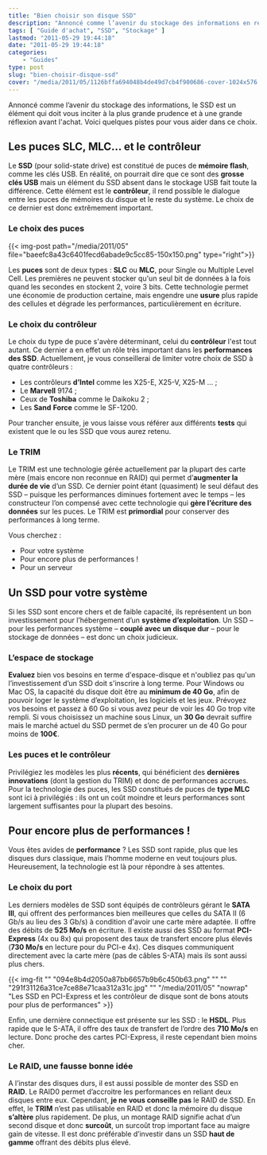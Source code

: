 ```yaml
---
title: "Bien choisir son disque SSD"
description: "Annoncé comme l’avenir du stockage des informations en remplacement des disques durs, voici quelques pistes pour vous aider dans le choix d\'un SSD."
tags: [ "Guide d'achat", "SSD", "Stockage" ]
lastmod: "2011-05-29 19:44:18"
date: "2011-05-29 19:44:18"
categories:
    - "Guides"
type: post
slug: "bien-choisir-disque-ssd"
cover: "/media/2011/05/1126bffa694048b4de49d7cb4f900686-cover-1024x576.jpg"
---
```


Annoncé comme l’avenir du stockage des informations, le SSD est un élément qui doit vous inciter à la plus grande prudence et à une grande réflexion avant l'achat. Voici quelques pistes pour vous aider dans ce choix.

<!--more-->

## Les puces SLC, MLC... et le contrôleur

Le **SSD** (pour solid-state drive) est constitué de puces de **mémoire flash**, comme les clés USB. En réalité, on pourrait dire que ce sont des **grosse clés USB** mais un élément du SSD absent dans le stockage USB fait toute la différence. Cette élément est le **contrôleur**, il rend possible le dialogue entre les puces de mémoires du disque et le reste du système. Le choix de ce dernier est donc extrêmement important.

### Le choix des puces

{{< img-post path="/media/2011/05" file="baeefc8a43c6401fecd6abade9c5cc85-150x150.png" type="right">}}

Les **puces** sont de deux types : **SLC** ou **MLC**, pour Single ou Multiple Level Cell. Les premières ne peuvent stocker qu'un seul bit de données à la fois quand les secondes en stockent 2, voire 3 bits. Cette technologie permet une économie de production certaine, mais engendre une **usure** plus rapide des cellules et dégrade les performances, particulièrement en écriture.

### Le choix du contrôleur

Le choix du type de puce s'avère déterminant, celui du **contrôleur** l'est tout autant. Ce dernier a en effet un rôle très important dans les **performances des SSD**. Actuellement, je vous conseillerai de limiter votre choix de SSD à quatre contrôleurs :

- Les contrôleurs **d’Intel** comme les X25-E, X25-V, X25-M … ;
- Le **Marvell** 9174 ;
- Ceux de **Toshiba** comme le Daikoku 2 ;
- Les **Sand** **Force** comme le SF-1200.

Pour trancher ensuite, je vous laisse vous référer aux différents **tests** qui existent que le ou les SSD que vous aurez retenu.

### Le TRIM

Le TRIM est une technologie gérée actuellement par la plupart des carte mère (mais encore non reconnue en RAID) qui permet d’**augmenter la durée de vie** d’un SSD. Ce dernier point étant (quasiment) le seul défaut des SSD – puisque les performances diminues fortement avec le temps – les constructeur l’on compensé avec cette technologie qui **gère l’écriture des données** sur les puces. Le TRIM est **primordial** pour conserver des performances à long terme.

Vous cherchez :

- Pour votre système
- Pour encore plus de performances !
- Pour un serveur


## Un SSD pour votre système

Si les SSD sont encore chers et de faible capacité, ils représentent un bon investissement pour l’hébergement d’un **système d’exploitation**. Un SSD – pour les performances système – **couplé avec un disque dur** – pour le stockage de données – est donc un choix judicieux.

### L’espace de stockage

**Evaluez** bien vos besoins en terme d'espace-disque et n'oubliez pas qu'un l’investissement d’un SSD doit s'inscrire à long terme. Pour Windows ou Mac OS, la capacité du disque doit être au **minimum de 40 Go**, afin de pouvoir loger le système d’exploitation, les logiciels et les jeux. Prévoyez vos besoins et passez à 60 Go si vous avez peur de voir les 40 Go trop vite rempli. Si vous choisissez un machine sous Linux, un **30 Go** devrait suffire mais le marché actuel du SSD permet de s’en procurer un de 40 Go pour moins de **100€**.

### Les puces et le contrôleur

Privilégiez les modèles les plus **récents**, qui bénéficient des **dernières innovations** (dont la gestion du TRIM) et donc de performances accrues. Pour la technologie des puces, les SSD constitués de puces de **type MLC** sont ici à privilégiés : ils ont un coût moindre et leurs performances sont largement suffisantes pour la plupart des besoins.

## Pour encore plus de performances !

Vous êtes avides de **performance** ? Les SSD sont rapide, plus que les disques durs classique, mais l’homme moderne en veut toujours plus. Heureusement, la technologie est là pour répondre à ses attentes.

### Le choix du port

Les derniers modèles de SSD sont équipés de contrôleurs gérant le **SATA III**, qui offrent des performances bien meilleures que celles du SATA II (6 Gb/s au lieu des 3 Gb/s) à condition d'avoir une carte mère adaptée. Il offre des débits de **525 Mo/s** en écriture. Il existe aussi des SSD au format **PCI-Express** (4x ou 8x) qui proposent des taux de transfert encore plus élevés (**730 Mo/s** en lecture pour du PCI-e 4x). Ces disques communiquent directement avec la carte mère (pas de câbles S-ATA) mais ils sont aussi plus chers.

{{< img-fit 
    "" "094e8b4d2050a87bb6657b9b6c450b63.png" ""
    "" "291f31126a31ce7ce88e71caa312a31c.jpg" ""
    "/media/2011/05" "nowrap"
    "Les SSD en PCI-Express et les contrôleur de disque sont de bons atouts pour plus de performances" >}}

Enfin, une dernière connectique est présente sur les SSD : le **HSDL**. Plus rapide que le S-ATA, il offre des taux de transfert de l’ordre des **710 Mo/s** en lecture. Donc proche des cartes PCI-Express, il reste cependant bien moins cher.

### Le RAID, une fausse bonne idée

A l’instar des disques durs, il est aussi possible de monter des SSD en **RAID**. Le RAID0 permet d’accroitre les performances en reliant deux disques entre eux. Cependant, **je ne vous conseille pas** le RAID de SSD. En effet, le **TRIM** n’est pas utilisable en RAID et donc la mémoire du disque **s’altère** plus rapidement. De plus, un montage RAID signifie achat d’un second disque et donc **surcoût**, un surcoût trop important face au maigre gain de vitesse. Il est donc préférable d’investir dans un SSD **haut de gamme** offrant des débits plus élevé.